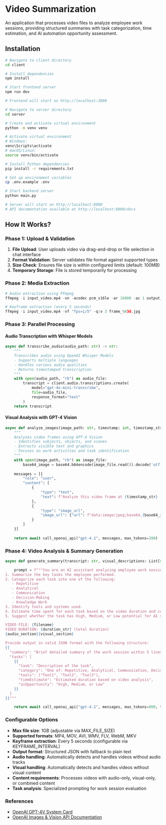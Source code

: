 # Video Summarization

An application that processes video files to analyze employee work sessions, providing structured summaries with task categorization, time estimation, and AI automation opportunity assessment.

## Installation

```bash
# Navigate to client directory
cd client

# Install dependencies
npm install

# Start frontend server
npm run dev

# Frontend will start on http://localhost:3000
```

```bash
# Navigate to server directory
cd server

# Create and activate virtual environment
python -m venv venv

# Activate virtual environment
# Windows:
venv\Scripts\activate
# macOS/Linux:
source venv/bin/activate

# Install Python dependencies
pip install -r requirements.txt

# Set up environment variables
cp .env.example .env

# Start backend server
python main.py

# Server will start on http://localhost:8000
# API documentation available at http://localhost:8000/docs
```

## How It Works?

### Phase 1: Upload & Validation

1. **File Upload**: User uploads video via drag-and-drop or file selection in chat interface
2. **Format Validation**: Server validates file format against supported types
3. **Size Check**: Ensures file size is within configured limits (default: 100MB)
4. **Temporary Storage**: File is stored temporarily for processing

### Phase 2: Media Extraction

```python
# Audio extraction using FFmpeg
ffmpeg -i input_video.mp4 -vn -acodec pcm_s16le -ar 16000 -ac 1 output_audio.wav

# Keyframe extraction (every 5 seconds)
ffmpeg -i input_video.mp4 -vf "fps=1/5" -q:v 3 frame_%03d.jpg
```

### Phase 3: Parallel Processing

#### Audio Transcription with Whisper Models

```python
async def transcribe_audio(audio_path: str) -> str:
    """
    Transcribes audio using OpenAI Whisper Models
    - Supports multiple languages
    - Handles various audio qualities
    - Returns timestamped transcription
    """
    with open(audio_path, "rb") as audio_file:
        transcript = client.audio.transcriptions.create(
            model="gpt-4o-mini-transcribe",
            file=audio_file,
            response_format="text"
        )
    return transcript
```

#### Visual Analysis with GPT-4 Vision

```python
async def analyze_images(image_path: str, timestamp: int, timestamp_str: str = None) -> str:
    """
    Analyzes video frames using GPT-4 Vision
    - Identifies subjects, objects, and scenes
    - Extracts visible text and graphics
    - Focuses on work activities and task identification
    """
    with open(image_path, "rb") as image_file:
        base64_image = base64.b64encode(image_file.read()).decode('utf-8')
    
    messages = [{
        "role": "user",
        "content": [
            {
                "type": "text", 
                "text": f"Analyze this video frame at {timestamp_str} ({timestamp}s). Describe: 1) Main subjects/people and their actions, 2) Key objects and environment, 3) Text/graphics visible, 4) Overall scene context. Be specific and concise about what tasks or activities are being performed."
            },
            {
                "type": "image_url",
                "image_url": {"url": f"data:image/jpeg;base64,{base64_image}"}
            }
        ]
    }]
    
    return await call_openai_api("gpt-4.1", messages, max_tokens=200)
```

### Phase 4: Video Analysis & Summary Generation

```python
async def generate_summary(transcript: str, visual_descriptions: List[str], filename: str, video_duration: float = 0.0) -> str:

    prompt = f"""You are an AI assistant analyzing employee work session transcripts. Analyze this {content_description} and your goal is to:
1. Summarize the key tasks the employee performed.
2. Categorize each task into one of the following: 
   - Repetitive
   - Analytical
   - Communication
   - Decision-Making
   - Knowledge Work
3. Identify tools and systems used.
4. Estimate time spent for each task based on the video duration and content analysis.
5. Suggest whether the task has High, Medium, or Low potential for AI support.

VIDEO FILE: {filename}
VIDEO DURATION: {duration_str} (total duration)
{audio_section}{visual_section}

Provide output in valid JSON format with the following structure:
{{
  "summary": "Brief detailed summary of the work session within 5 lines.",
  "tasks": [
    {{
      "task": "Description of the task",
      "category": "One of: Repetitive, Analytical, Communication, Decision-Making, Knowledge Work",
      "tools": ["Tool1", "Tool2", "Tool3"],
      "timeEstimate": "Estimated duration based on video analysis",
      "aiOpportunity": "High, Medium, or Low"
    }}
  ]
}}"""

    return await call_openai_api("gpt-4.1", messages, max_tokens=800, temperature=0.2)
```

### Configurable Options

- **Max file size**: 1GB (adjustable via MAX_FILE_SIZE)
- **Supported formats**: MP4, MOV, AVI, WMV, FLV, WebM, MKV
- **Keyframe extraction**: Every 5 seconds (configurable via KEYFRAME_INTERVAL)
- **Output format**: Structured JSON with fallback to plain text
- **Audio handling**: Automatically detects and handles videos without audio tracks
- **Visual handling**: Automatically detects and handles videos without visual content
- **Content requirements**: Processes videos with audio-only, visual-only, or combined content
- **Task analysis**: Specialized prompting for work session evaluation

### References

- [OpenAI GPT-4V System Card](https://openai.com/index/gpt-4v-system-card/)
- [OpenAI Images & Vision API Documentation](https://platform.openai.com/docs/guides/images-vision)
